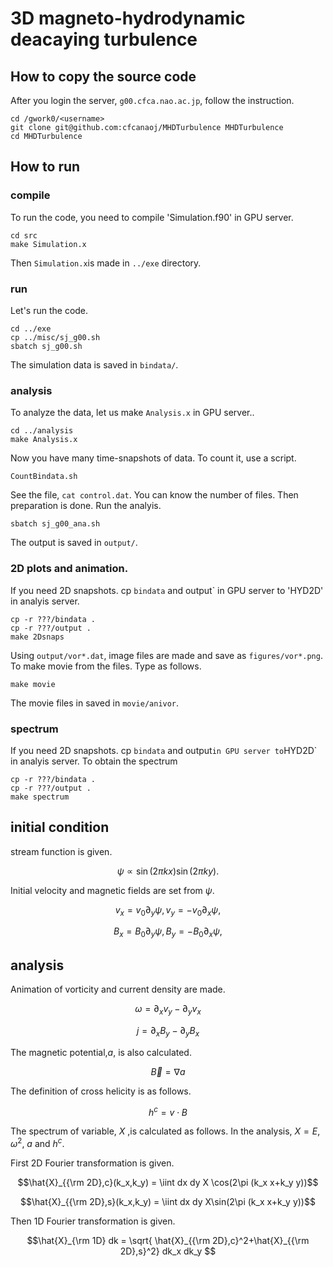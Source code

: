 # 3D magneto-hydrodynamic deacaying turbulence

## How to copy the source code
After you login the server, `g00.cfca.nao.ac.jp`, follow the instruction.

    cd /gwork0/<username>
    git clone git@github.com:cfcanaoj/MHDTurbulence MHDTurbulence
    cd MHDTurbulence
    

## How to run

### compile 
To run the code, you need to compile 'Simulation.f90' in GPU server.
    
    cd src
    make Simulation.x
    
Then `Simulation.x`is made in `../exe` directory.

### run
Let's run the code.
    
    cd ../exe
    cp ../misc/sj_g00.sh
    sbatch sj_g00.sh
    
The simulation data is saved in `bindata/`.

### analysis
To analyze the data, let us make `Analysis.x` in GPU server..
    
    cd ../analysis
    make Analysis.x
    
Now you have many time-snapshots of data. To count it, use a script.
    
    CountBindata.sh
   
See the file, `cat control.dat`. You can know the number of files.
Then preparation is done. Run the analyis.
    
    sbatch sj_g00_ana.sh
    
The output is saved in `output/`.
### 2D plots and animation.
If you need 2D snapshots. cp `bindata` and output` in GPU server to 'HYD2D' in analyis server.
    
    cp -r ???/bindata .
    cp -r ???/output .
    make 2Dsnaps
   
Using `output/vor*.dat`, image files are made and save as `figures/vor*.png`.
To make movie from the files. Type as follows.

    make movie
   
The movie files in saved in `movie/anivor`.

### spectrum
If you need 2D snapshots. cp `bindata` and output` in GPU server to `HYD2D` in analyis server.
To obtain the spectrum
   
    cp -r ???/bindata .
    cp -r ???/output .
    make spectrum
      
## initial condition
stream function is given.

$$ \psi \propto \sin(2\pi k x)\sin(2\pi k y).$$

Initial velocity and magnetic fields are set from $\psi$.

$$ v_x = v_0 \partial_y \psi, v_y = - v_0 \partial_x \psi, $$

$$ B_x = B_0 \partial_y \psi, B_y = - B_0 \partial_x \psi, $$

## analysis

Animation of vorticity and current density are made.

$$ \omega =  \partial_x v_y - \partial_y v_x $$

$$ j =  \partial_x B_y - \partial_y B_x $$

The magnetic potential,$a$, is also calculated.

$$ \vec{B} =  \nabla a $$

The definition of cross helicity is as follows.

$$ h^c = v\cdot B $$

The spectrum of variable, $X$ ,is calculated as follows. In the analysis, $X=E$, $\omega^2$, $a$ and $h^c$.

First 2D Fourier transformation is given.

$$\hat{X}_{{\rm 2D},c}(k_x,k_y) = \iint dx dy X \cos(2\pi (k_x x+k_y y))$$

$$\hat{X}_{{\rm 2D},s}(k_x,k_y) = \iint dx dy X\sin(2\pi (k_x x+k_y y))$$

Then 1D Fourier transformation is given.

$$\hat{X}_{\rm 1D} dk = \sqrt{ \hat{X}_{{\rm 2D},c}^2+\hat{X}_{{\rm 2D},s}^2} dk_x dk_y $$



